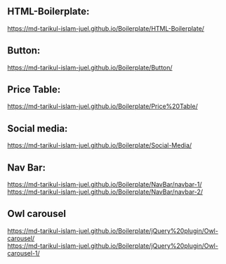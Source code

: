 ## HTML-Boilerplate:

https://md-tarikul-islam-juel.github.io/Boilerplate/HTML-Boilerplate/

## Button:

https://md-tarikul-islam-juel.github.io/Boilerplate/Button/

## Price Table:

https://md-tarikul-islam-juel.github.io/Boilerplate/Price%20Table/

## Social media:

https://md-tarikul-islam-juel.github.io/Boilerplate/Social-Media/

## Nav Bar:

https://md-tarikul-islam-juel.github.io/Boilerplate/NavBar/navbar-1/
<br/>
https://md-tarikul-islam-juel.github.io/Boilerplate/NavBar/navbar-2/

## Owl carousel
https://md-tarikul-islam-juel.github.io/Boilerplate/jQuery%20plugin/Owl-carousel/
<br/>
https://md-tarikul-islam-juel.github.io/Boilerplate/jQuery%20plugin/Owl-carousel-1/

